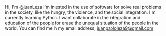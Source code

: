 Hi, I'm @juanLeza
I'm intested in the use of software for solve real problems in the society, like the hungry, the violence, and the social integration.
I'm currently learning Python. 
I want collaborate in the integration and education of the people for erase the unequal situation of the people in the world.
You can find me in my email address, juanpabloleza9@gmail.com

